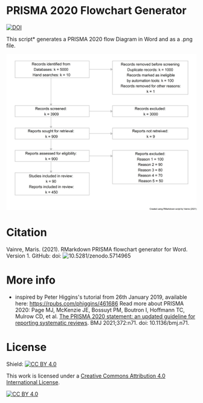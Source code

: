 # PRISMA 2020 Flowchart Generator
[![DOI](https://zenodo.org/badge/429880855.svg)](https://zenodo.org/badge/latestdoi/429880855)

This script* generates a PRISMA 2020 flow Diagram in Word and as a .png file.

![PRISMA 2020 flowchart](https://github.com/mvainre/PRISMA2020_flowchart_generator/blob/main/PRISMA2020.jpg)

# Citation
Vainre, Maris. (2021).  RMarkdown PRISMA flowchart generator for Word. Version 1. GitHub: doi: ![10.5281/zenodo.5714965](https://doi.org/10.5281/zenodo.5714965)

# More info
* inspired by Peter Higgins's tutorial from 26th January 2019, available here: https://rpubs.com/phiggins/461686
Read more about PRISMA 2020: Page MJ, McKenzie JE, Bossuyt PM, Boutron I, Hoffmann TC, Mulrow CD, et al. [The PRISMA 2020 statement: an updated guideline for reporting systematic reviews](http://doi.org/10.1136/bmj.n71). BMJ 2021;372:n71. doi: 10.1136/bmj.n71. 

# License
Shield: [![CC BY 4.0][cc-by-shield]][cc-by]

This work is licensed under a
[Creative Commons Attribution 4.0 International License][cc-by].

[![CC BY 4.0][cc-by-image]][cc-by]

[cc-by]: http://creativecommons.org/licenses/by/4.0/
[cc-by-image]: https://i.creativecommons.org/l/by/4.0/88x31.png
[cc-by-shield]: https://img.shields.io/badge/License-CC%20BY%204.0-lightgrey.svg
